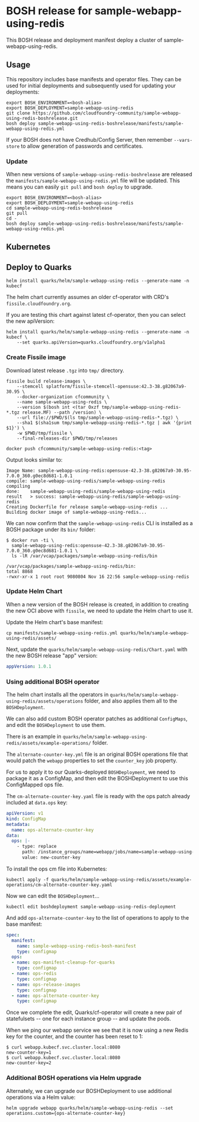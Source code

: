 # BOSH release for sample-webapp-using-redis

This BOSH release and deployment manifest deploy a cluster of sample-webapp-using-redis.

## Usage

This repository includes base manifests and operator files. They can be used for initial deployments and subsequently used for updating your deployments:

```plain
export BOSH_ENVIRONMENT=<bosh-alias>
export BOSH_DEPLOYMENT=sample-webapp-using-redis
git clone https://github.com/cloudfoundry-community/sample-webapp-using-redis-boshrelease.git
bosh deploy sample-webapp-using-redis-boshrelease/manifests/sample-webapp-using-redis.yml
```

If your BOSH does not have Credhub/Config Server, then remember `--vars-store` to allow generation of passwords and certificates.

### Update

When new versions of `sample-webapp-using-redis-boshrelease` are released the `manifests/sample-webapp-using-redis.yml` file will be updated. This means you can easily `git pull` and `bosh deploy` to upgrade.

```plain
export BOSH_ENVIRONMENT=<bosh-alias>
export BOSH_DEPLOYMENT=sample-webapp-using-redis
cd sample-webapp-using-redis-boshrelease
git pull
cd -
bosh deploy sample-webapp-using-redis-boshrelease/manifests/sample-webapp-using-redis.yml
```

## Kubernetes

## Deploy to Quarks

```plain
helm install quarks/helm/sample-webapp-using-redis --generate-name -n kubecf
```

The helm chart currently assumes an older cf-operator with CRD's `fissile.cloudfoundry.org`.

If you are testing this chart against latest cf-operator, then you can select the new apiVersion:

```plain
helm install quarks/helm/sample-webapp-using-redis --generate-name -n kubecf \
    --set quarks.apiVersion=quarks.cloudfoundry.org/v1alpha1
```

### Create Fissile image

Download latest release `.tgz` into `tmp/` directory.

```plain
fissile build release-images \
    --stemcell splatform/fissile-stemcell-opensuse:42.3-38.g82067a9-30.95 \
    --docker-organization cfcommunity \
    --name sample-webapp-using-redis \
    --version $(bosh int <(tar Oxzf tmp/sample-webapp-using-redis-*.tgz release.MF) --path /version) \
    --url file://$PWD/$(ls tmp/sample-webapp-using-redis-*.tgz) \
    --sha1 $(sha1sum tmp/sample-webapp-using-redis-*.tgz | awk '{print $1}') \
    -w $PWD/tmp/fissile \
    --final-releases-dir $PWD/tmp/releases

docker push cfcommunity/sample-webapp-using-redis:<tag>
```

Output looks similar to:

```plain
Image Name: sample-webapp-using-redis:opensuse-42.3-38.g82067a9-30.95-7.0.0_360.g0ec8d681-1.0.1
compile: sample-webapp-using-redis/sample-webapp-using-redis
compiling
done:    sample-webapp-using-redis/sample-webapp-using-redis
result   > success: sample-webapp-using-redis/sample-webapp-using-redis
Creating Dockerfile for release sample-webapp-using-redis ...
Building docker image of sample-webapp-using-redis...
```

We can now confirm that the `sample-webapp-using-redis` CLI is installed as a BOSH package under its `bin/` folder:

```plain
$ docker run -ti \
  sample-webapp-using-redis:opensuse-42.3-38.g82067a9-30.95-7.0.0_360.g0ec8d681-1.0.1 \
  ls -lR /var/vcap/packages/sample-webapp-using-redis/bin

/var/vcap/packages/sample-webapp-using-redis/bin:
total 8868
-rwxr-xr-x 1 root root 9080804 Nov 16 22:56 sample-webapp-using-redis
```

### Update Helm Chart

When a new version of the BOSH release is created, in addition to creating the new OCI above with `fissile`, we need to update the Helm chart to use it.

Update the Helm chart's base manifest:

```plain
cp manifests/sample-webapp-using-redis.yml quarks/helm/sample-webapp-using-redis/assets/
```

Next, update the `quarks/helm/sample-webapp-using-redis/Chart.yaml` with the new BOSH release "app" version:

```yaml
appVersion: 1.0.1
```

### Using additional BOSH operator

The helm chart installs all the operators in `quarks/helm/sample-webapp-using-redis/assets/operations` folder, and also applies them all to the `BOSHDeployment`.

We can also add custom BOSH operator patches as additional `ConfigMaps`, and edit the `BOSHDeployment` to use them.

There is an example in `quarks/helm/sample-webapp-using-redis/assets/example-operations/` folder.

The `alternate-counter-key.yml` file is an original BOSH operations file that would patch the `webapp` properties to set the `counter_key` job property.

For us to apply it to our Quarks-deployed `BOSHDeployment`, we need to package it as a ConfigMap, and then edit the BOSHDeployment to use this ConfigMapped ops file.

The `cm-alternate-counter-key.yaml` file is ready with the ops patch already included at `data.ops` key:

```yaml
apiVersion: v1
kind: ConfigMap
metadata:
  name: ops-alternate-counter-key
data:
  ops: |-
    - type: replace
      path: /instance_groups/name=webapp/jobs/name=sample-webapp-using-redis/properties/counter_key?
      value: new-counter-key
```

To install the ops cm file into Kubernetes:

```plain
kubectl apply -f quarks/helm/sample-webapp-using-redis/assets/example-operations/cm-alternate-counter-key.yaml
```

Now we can edit the `BOSHDeployment`...

```plain
kubectl edit boshdeployment sample-webapp-using-redis-deployment
```

And add `ops-alternate-counter-key` to the list of operations to apply to the base manifest:

```yaml
spec:
  manifest:
    name: sample-webapp-using-redis-bosh-manifest
    type: configmap
  ops:
  - name: ops-manifest-cleanup-for-quarks
    type: configmap
  - name: ops-redis
    type: configmap
  - name: ops-release-images
    type: configmap
  - name: ops-alternate-counter-key
    type: configmap
```

Once we complete the edit, Quarks/cf-operator will create a new pair of statefulsets -- one for each instance group -- and update the pods.

When we ping our webapp service we see that it is now using a new Redis key for the counter, and the counter has been reset to 1:

```plain
$ curl webapp.kubecf.svc.cluster.local:8080
new-counter-key=1
$ curl webapp.kubecf.svc.cluster.local:8080
new-counter-key=2
```

### Additional BOSH operations via Helm upgrade

Alternately, we can upgrade our BOSHDeployment to use additional operations via a Helm value:

```plain
helm upgrade webapp quarks/helm/sample-webapp-using-redis --set operations.custom={ops-alternate-counter-key}
```
